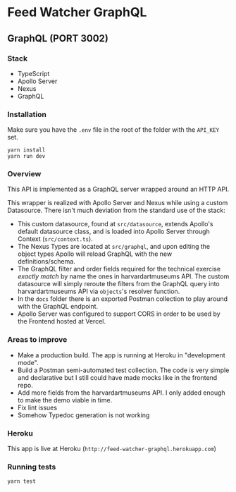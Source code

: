 # Feed Watcher GraphQL

## GraphQL (PORT 3002)

### Stack

* TypeScript
* Apollo Server
* Nexus
* GraphQL

### Installation

Make sure you have the `.env` file in the root of the folder with the `API_KEY` set.

```
yarn install
yarn run dev
```

### Overview

This API is implemented as a GraphQL server wrapped around an HTTP API.

This wrapper is realized with Apollo Server and Nexus while using a custom Datasource. There isn't much deviation from
the standard use of the stack:

* This custom datasource, found at `src/datasource`, extends Apollo's default datasource class, and is loaded into
  Apollo Server through Context (`src/context.ts`).
* The Nexus Types are located at `src/graphql`, and upon editing the object types Apollo will reload GraphQL with the
  new definitions/schema.
* The GraphQL filter and order fields required for the technical exercise *exactly match* by name the ones in
  harvardartmuseums API. The custom datasource will simply reroute the filters from the GraphQL query into
  harvardartmuseums API via `objects`'s resolver function.
* In the `docs` folder there is an exported Postman collection to play around with the GraphQL endpoint.
* Apollo Server was configured to support CORS in order to be used by the Frontend hosted at Vercel.

### Areas to improve

* Make a production build. The app is running at Heroku in "development mode".
* Build a Postman semi-automated test collection. The code is very simple and declarative but I still could have made
  mocks like in the frontend repo.
* Add more fields from the harvardartmuseums API. I only added enough to make the demo viable in time.
* Fix lint issues
* Somehow Typedoc generation is not working

### Heroku

This app is live at Heroku (`http://feed-watcher-graphql.herokuapp.com`)

### Running tests

```
yarn test
```